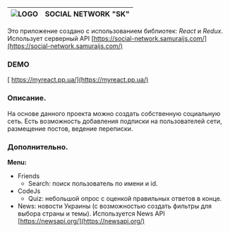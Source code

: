 ﻿
  |  ![LOGO](https://myreact.pp.ua/static/media/logo2.1104fa17.png) |    **SOCIAL NETWORK "SK"**|
|--|--|


Это приложение создано с использованием библиотек: _React_ и _Redux_. 
Использует серверный API [https://social-network.samuraijs.com/](https://social-network.samuraijs.com/)
 ### DEMO
 [ https://myreact.pp.ua/](https://myreact.pp.ua/)
### Описание.
На основе данного проекта можно создать собственную социальную сеть.
Есть возможность добавления подписки на пользователей сети, размещение постов,
ведение переписки.

### **Дополнительно.**

  **Menu:**
 * Friends
	 * Search: поиск пользователь по имени и id.
* CodeJs
	* Quiz: небольшой опрос с оценкой правильных ответов в конце.
* News: новости Украины (с возможностью создать фильтры для выбора страны и темы). Используется News API [https://newsapi.org/](https://newsapi.org/)

